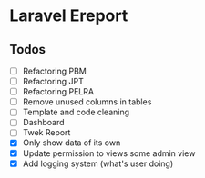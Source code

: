 # Laravel Ereport
## Todos
- [ ] Refactoring PBM
- [ ] Refactoring JPT
- [ ] Refactoring PELRA
- [ ] Remove unused columns in tables
- [ ] Template and code cleaning
- [ ] Dashboard
- [ ] Twek Report
- [x] Only show data of its own
- [x] Update permission to views some admin view
- [x] Add logging system (what's user doing)

